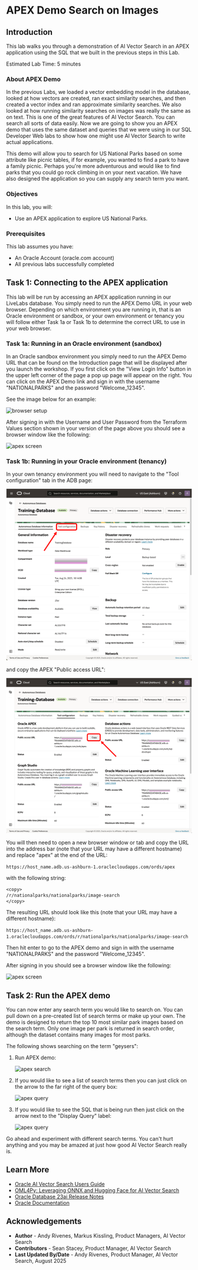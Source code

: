 # APEX Demo Search on Images

## Introduction

This lab walks you through a demonstration of AI Vector Search in an APEX application using the SQL that we built in the previous steps in this Lab.

Estimated Lab Time: 5 minutes

### About APEX Demo

In the previous Labs, we loaded a vector embedding model in the database, looked at how vectors are created, ran exact similarity searches, and then created a vector index and ran approximate similarity searches. We also looked at how running similarity searches on images was really the same as on text. This is one of the great features of AI Vector Search. You can search all sorts of data easily. Now we are going to show you an APEX demo that uses the same dataset and queries that we were using in our SQL Developer Web labs to show how one might use AI Vector Search to write actual applications.

This demo will allow you to search for US National Parks based on some attribute like picnic tables, if for example, you wanted to find a park to have a family picnic. Perhaps you're more adventurous and would like to find parks that you could go rock climbing in on your next vacation. We have also designed the application so you can supply any search term you want.


### Objectives

In this lab, you will:

* Use an APEX application to explore US National Parks.


### Prerequisites

This lab assumes you have:
* An Oracle Account (oracle.com account)
* All previous labs successfully completed


## Task 1: Connecting to the APEX application

This lab will be run by accessing an APEX application running in our LiveLabs database. You simply need to run the APEX Demo URL in your web browser. Depending on which environment you are running in, that is an Oracle environment or sandbox, or your own environment or tenancy you will follow either Task 1a or Task 1b to determine the correct URL to use in your web browser.


### Task 1a: Running in an Oracle environment (sandbox)

In an Oracle sandbox environment you simply need to run the APEX Demo URL that can be found on the Introduction page that will be displayed after you launch the workshop. If you first click on the "View Login Info" button in the upper left corner of the page a pop up page will appear on the right. You can click on the APEX Demo link and sign in with the username "NATIONALPARKS" and the password "Welcome_12345".

See the image below for an example:

![browser setup](images/browser_setup.png " ")

After signing in with the Username and User Password from the Terraform Values section shown in your version of the page above you should see a browser window like the following:

 ![apex screen](images/apex_initial_screen.png " ")


### Task 1b: Running in your Oracle environment (tenancy)

In your own tenancy environment you will need to navigate to the "Tool configuration" tab in the ADB page:

![tool config](images/tool_config.png " ")

and copy the APEX "Public access URL":

![apex_url](images/apex_url.png " ")

You will then need to open a new browser window or tab and copy the URL into the address bar (note that your URL may have a different hostname) and replace "apex" at the end of the URL:

`https://host_name.adb.us-ashburn-1.oraclecloudapps.com/ords/apex`

with the following string:
```
<copy>
/r/nationalparks/nationalparks/image-search
</copy>
```

The resulting URL should look like this (note that your URL may have a different hostname):

`https://host_name.adb.us-ashburn-1.oraclecloudapps.com/ords/r/nationalparks/nationalparks/image-search`

Then hit enter to go to the APEX demo and sign in with the username "NATIONALPARKS" and the password "Welcome_12345".

After signing in you should see a browser window like the following:

 ![apex screen](images/apex_initial_screen.png " ")


## Task 2: Run the APEX demo

You can now enter any search term you would like to search on. You can pull down on a pre-created list of search terms or make up your own. The demo is designed to return the top 10 most similar park images based on the search term. Only one image per park is returned in search order, although the dataset contains many images for most parks.

The following shows searching on the term "geysers":

1. Run APEX demo:

    ![apex search](images/apex_search.png " ")

2. If you would like to see a list of search terms then you can just click on the arrow to the far right of the query box:

    ![apex query](images/apex_pulldown_screen.png " ")

3. If you would like to see the SQL that is being run then just click on the arrow next to the "Display Query" label:

    ![apex query](images/apex_query_screen.png " ")

Go ahead and experiment with different search terms. You can't hurt anything and you may be amazed at just how good AI Vector Search really is.


## Learn More

* [Oracle AI Vector Search Users Guide](https://docs.oracle.com/en/database/oracle/oracle-database/23/vecse/index.html)
* [OML4Py: Leveraging ONNX and Hugging Face for AI Vector Search](https://blogs.oracle.com/machinelearning/post/oml4py-leveraging-onnx-and-hugging-face-for-advanced-ai-vector-search)
* [Oracle Database 23ai Release Notes](https://docs.oracle.com/en/database/oracle/oracle-database/23/rnrdm/index.html)
* [Oracle Documentation](http://docs.oracle.com)

## Acknowledgements
* **Author** - Andy Rivenes, Markus Kissling, Product Managers, AI Vector Search
* **Contributors** - Sean Stacey, Product Manager, AI Vector Search
* **Last Updated By/Date** - Andy Rivenes, Product Manager, AI Vector Search, August 2025
